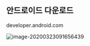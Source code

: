 ## 안드로이드 다운로드

developer.android.com

![image-20200323091656439](images/image-20200323091656439.png)